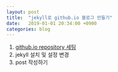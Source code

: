 ```yaml
---
layout: post
title:  "jekyll로 github.io 블로그 만들기"
date:   2019-01-01 20:34:00 +0900
categories: blog
---
```


1. [github.io repository 세팅](github-io-repo.html)
2. jekyll 설치 및 설정 변경
3. post 작성하기

